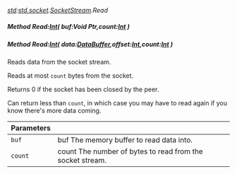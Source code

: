 _[std](../../modules/std/std-module.md):[std.socket](../../modules/std/std-socket.md).[SocketStream](../../modules/std/std-socket-socketstream.md).Read_
##### Method Read:[Int](../../modules/wonkey/wonkey-types-int.md)( buf:Void Ptr,count:[Int](../../modules/wonkey/wonkey-types-int.md) )
##### Method Read:[Int](../../modules/wonkey/wonkey-types-int.md)( data:[DataBuffer](../../modules/std/std-memory-databuffer.md),offset:[Int](../../modules/wonkey/wonkey-types-int.md),count:[Int](../../modules/wonkey/wonkey-types-int.md) )
Reads data from the socket stream.

Reads at most `count` bytes from the socket.

Returns 0 if the socket has been closed by the peer.

Can return less than `count`, in which case you may have to read again if you know there's more data coming.

| Parameters |    |
|:-----------|:---|
| `buf` | buf The memory buffer to read data into. |
| `count` | count The number of bytes to read from the socket stream. |

